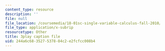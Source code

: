 ```yaml
---
content_type: resource
description: ''
file: null
file_location: /coursemedia/18-01sc-single-variable-calculus-fall-2010/244a6c683527537884c2e2fcfcc008b4_HgEqXhsIq_g.vtt
file_type: application/x-subrip
resourcetype: Other
title: 3play caption file
uid: 244a6c68-3527-5378-84c2-e2fcfcc008b4
---
```

